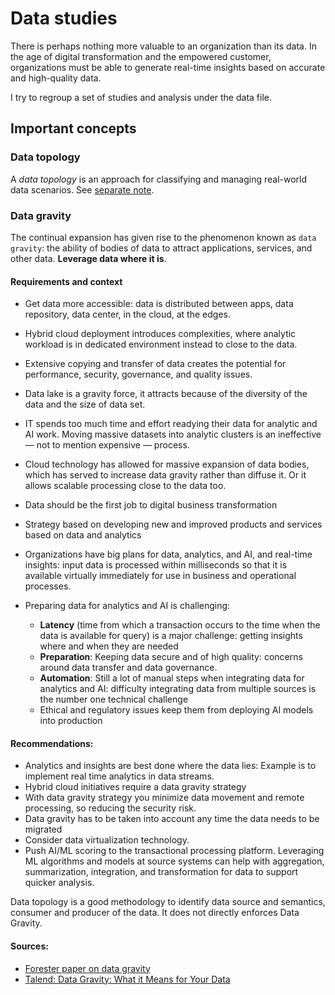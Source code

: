 # Data studies

There is perhaps nothing more valuable to an organization than its data. In the age of digital transformation and the empowered customer, organizations must be able to generate real-time insights based on accurate and high-quality data.

I try to regroup a set of studies and analysis under the data file.

## Important concepts

### Data topology

A *data topology* is an approach for classifying and managing real-world data scenarios. See [separate note](data-topology.md).

### Data gravity

The continual expansion has given rise to the phenomenon known as `data gravity`: the ability of bodies of data to attract applications, services, and other data. **Leverage data where it is**.

#### Requirements and context

* Get data more accessible: data is distributed between apps, data repository, data center, in the cloud, at the edges. 
* Hybrid cloud deployment introduces complexities, where analytic workload is in dedicated environment instead to close to the data.
* Extensive copying and transfer of data creates the potential for performance, security, governance, and quality issues.
* Data lake is a gravity force, it attracts because of the diversity of the data and the size of data set.
* IT spends too much time and effort readying their data for analytic and AI work. Moving massive datasets into analytic clusters is an ineffective — not to mention expensive — process.
* Cloud technology has allowed for massive expansion of data bodies, which has served to increase data gravity rather than diffuse it. Or it allows scalable processing close to the data too.
* Data should be the first job to digital business transformation
* Strategy based on developing new and improved products and services based on data and analytics 
* Organizations have big plans for data, analytics, and AI, and real-time insights: input data is processed within milliseconds so that it is available virtually immediately for use in business and operational processes.
* Preparing data for analytics and AI is challenging:

    * **Latency** (time from which a transaction occurs to the time when the data is available for query) is a major challenge: getting insights where and when they are needed
    * **Preparation**: Keeping data secure and of high quality: concerns around data transfer and data governance.
    * **Automation**: Still a lot of manual steps when integrating data for analytics and AI: difficulty integrating data from multiple sources is the number one technical challenge
    * Ethical and regulatory issues keep them from deploying AI models into production

#### Recommendations:

* Analytics and insights are best done where the data lies: Example is to implement real time analytics in data streams.
* Hybrid cloud initiatives require a data gravity strategy
* With data gravity strategy you minimize data movement and remote processing, so reducing the security risk.
* Data gravity has to be taken into account any time the data needs to be migrated
* Consider data virtualization technology.
* Push AI/ML scoring to the transactional processing platform. Leveraging ML algorithms and models at source systems can help with aggregation, summarization, integration, and transformation for data to support quicker analysis.

Data topology is a good methodology to identify data source and semantics, consumer and producer of the data. It does not directly enforces Data Gravity.

#### Sources:

* [Forester paper on data gravity](https://www.ibm.com/downloads/cas/ZEOENRB1)
* [Talend: Data Gravity: What it Means for Your Data](https://www.talend.com/resources/what-is-data-gravity/)